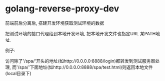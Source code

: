# golang-reverse-proxy-dev

前端前后分离后, 搭建开发环境获取测试环境的数据

把测试环境的接口代理给到本地开发环境, 把本地开发文件也指定URL 某PATH地址.

例子:

访问除了'/spa/'开头的地址(如http://0.0.0.0:8888/login)都转发到测试服务器处理, 而'/spa/'下面地址(如http://0.0.0.0:8888/spa/test.html)则返回本地文件(local目录下)

